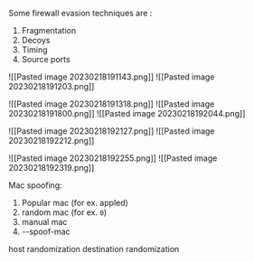 Some firewall evasion techniques are :

1. Fragmentation
2. Decoys
3. Timing
4. Source ports


![[Pasted image 20230218191143.png]]
![[Pasted image 20230218191203.png]]

![[Pasted image 20230218191318.png]]
![[Pasted image 20230218191800.png]]
![[Pasted image 20230218192044.png]]


![[Pasted image 20230218192127.png]]
![[Pasted image 20230218192212.png]]


![[Pasted image 20230218192255.png]]
![[Pasted image 20230218192319.png]]


Mac spoofing:
1. Popular mac (for ex. appled)
2. random mac (for ex. `0`)
3. manual mac 
4. --spoof-mac

host randomization
destination randomization

